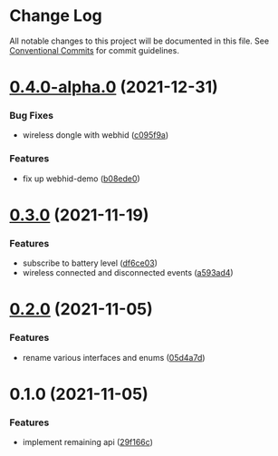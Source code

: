 # Change Log

All notable changes to this project will be documented in this file.
See [Conventional Commits](https://conventionalcommits.org) for commit guidelines.

# [0.4.0-alpha.0](https://github.com/julusian/node-xencelabs-quick-keys/compare/v0.3.0...v0.4.0-alpha.0) (2021-12-31)


### Bug Fixes

* wireless dongle with webhid ([c095f9a](https://github.com/julusian/node-xencelabs-quick-keys/commit/c095f9a050fadc360b0aff2003f14c6992e3e03f))


### Features

* fix up webhid-demo ([b08ede0](https://github.com/julusian/node-xencelabs-quick-keys/commit/b08ede0bdd69d3d935bc19323e4c2916c20775e8))





# [0.3.0](https://github.com/julusian/node-xencelabs-quick-keys/compare/v0.2.0...v0.3.0) (2021-11-19)


### Features

* subscribe to battery level ([df6ce03](https://github.com/julusian/node-xencelabs-quick-keys/commit/df6ce0376b8cd8bf64d0d1016075db42a9b969ba))
* wireless connected and disconnected events ([a593ad4](https://github.com/julusian/node-xencelabs-quick-keys/commit/a593ad49e4052106e74d8cf68d921977ac203453))





# [0.2.0](https://github.com/julusian/node-xencelabs-quick-keys/compare/v0.1.0...v0.2.0) (2021-11-05)


### Features

* rename various interfaces and enums ([05d4a7d](https://github.com/julusian/node-xencelabs-quick-keys/commit/05d4a7d76635a0ff92c0d541b79e51c32ac52924))





# 0.1.0 (2021-11-05)


### Features

* implement remaining api ([29f166c](https://github.com/julusian/node-xencelabs-quick-keys/commit/29f166c4a4a41ef88a5f31d44a9af95d8c39425f))
